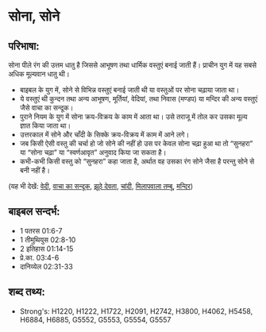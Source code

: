 # सोना, सोने #

## परिभाषा: ##

सोना पीले रंग की उत्तम धातु है जिससे आभूषण तथा धार्मिक वस्तुएं बनाई जाती हैं। प्राचीन युग में यह सबसे अधिक मूल्यवान धातु थी।

* बाइबल के युग में, सोने से विभिन्न वस्तुएं बनाई जाती थी या वस्तुओं पर सोना चढ़ाया जाता था।
* ये वस्तुएं थी कुन्दन तथा अन्य आभूषण, मूर्तियां, वेदियां, तथा निवास (मण्डप) या मन्दिर की अन्य वस्तुएं जैसे वाचा का सन्दूक।
* पुराने नियम के युग में सोना क्रय-विक्रय के काम में आता था। उसे तराजू में तोल कर उसका मूल्य ज्ञात किया जाता था।
* उत्तरकाल में सोने और चाँदी के सिक्के क्रय-विक्रय में काम में आने लगे।
* जब किसी ऐसी वस्तु की चर्चा हो जो सोने की नहीं हो उस पर केवल सोना चढ़ा हुआ था तो “सुनहरा” या “सोना चढ़ा” या “स्वर्णआवृत” अनुवाद किया जा सकता है। 
* कभी-कभी किसी वस्तु को “सुनहरा” कहा जाता है, अर्थात वह उसका रंग सोने जैसा है परन्तु सोने से बनी नहीं है।

(यह भी देखें: [वेदी](../altar.md), [वाचा का सन्दूक](../arkofthecovenant.md), [झूठे देवता](../falsegod.md), [चांदी](../silver.md), [मिलापवाला तम्बू](../tabernacle.md), [मन्दिर](../temple.md))

## बाइबल सन्दर्भ: ##

* 1 पतरस 01:6-7
* 1 तीमुथियुस 02:8-10
* 2 इतिहास 01:14-15
* प्रे.का. 03:4-6
* दानिय्येल 02:31-33

## शब्द तथ्य: ##

* Strong's: H1220, H1222, H1722, H2091, H2742, H3800, H4062, H5458, H6884, H6885, G5552, G5553, G5554, G5557
